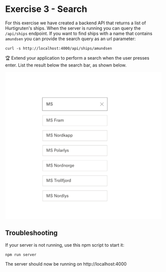 # Exercise 3 - Search

For this exercise we have created a backend API that returns a list of Hurtigruten's ships. When the server is running you can query the `/api/ships` endpoint. If you want to find ships with a name that contains `amundsen` you can provide the search query as an url parameter:

```
curl -s http://localhost:4000/api/ships/amundsen
```

:trophy: Extend your application to perform a search when the user presses enter. List the result below the search bar, as shown below.

![Exercise 3](./images/exercise3.svg)


## Troubleshooting

If your server is not running, use this npm script to start it:

```
npm run server
```

The server should now be running on http://localhost:4000
